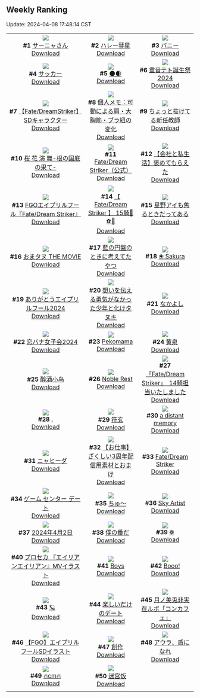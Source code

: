 ## Weekly Ranking
Update: 2024-04-08 17:48:14 CST

|      |      |      |
| :----: | :----: | :----: |
| ![](https://i.pixiv.re/c/240x480/img-master/img/2024/04/02/00/00/23/117466594_p0_master1200.jpg)<br>**#1** [サーニャさん](https://www.pixiv.net/artworks/117466594)<br>[Download](https://i.pixiv.re/img-original/img/2024/04/02/00/00/23/117466594_p0.png) | ![](https://i.pixiv.re/c/240x480/img-master/img/2024/04/02/00/00/32/117466636_p0_master1200.jpg)<br>**#2** [ハレー彗星](https://www.pixiv.net/artworks/117466636)<br>[Download](https://i.pixiv.re/img-original/img/2024/04/02/00/00/32/117466636_p0.jpg) | ![](https://i.pixiv.re/c/240x480/img-master/img/2024/04/02/00/40/53/117468212_p0_master1200.jpg)<br>**#3** [バニー](https://www.pixiv.net/artworks/117468212)<br>[Download](https://i.pixiv.re/img-original/img/2024/04/02/00/40/53/117468212_p0.png) |
| ![](https://i.pixiv.re/c/240x480/img-master/img/2024/04/01/06/00/12/117441966_p0_master1200.jpg)<br>**#4** [サッカー](https://www.pixiv.net/artworks/117441966)<br>[Download](https://i.pixiv.re/img-original/img/2024/04/01/06/00/12/117441966_p0.jpg) | ![](https://i.pixiv.re/c/240x480/img-master/img/2024/04/02/14/08/37/117480136_p0_master1200.jpg)<br>**#5** [🌑🌒](https://www.pixiv.net/artworks/117480136)<br>[Download](https://i.pixiv.re/img-original/img/2024/04/02/14/08/37/117480136_p0.png) | ![](https://i.pixiv.re/c/240x480/img-master/img/2024/04/01/00/04/55/117434478_p0_master1200.jpg)<br>**#6** [重音テト誕生祭2024](https://www.pixiv.net/artworks/117434478)<br>[Download](https://i.pixiv.re/img-original/img/2024/04/01/00/04/55/117434478_p0.jpg) |
| ![](https://i.pixiv.re/c/240x480/img-master/img/2024/04/03/00/00/04/117494992_p0_master1200.jpg)<br>**#7** [【Fate/DreamStriker】 SDキャラクター](https://www.pixiv.net/artworks/117494992)<br>[Download](https://i.pixiv.re/img-original/img/2024/04/03/00/00/04/117494992_p0.png) | ![](https://i.pixiv.re/c/240x480/img-master/img/2024/04/02/06/00/07/117473248_p0_master1200.jpg)<br>**#8** [個人メモ：可動による肩・大胸筋・ブラ紐の変化](https://www.pixiv.net/artworks/117473248)<br>[Download](https://i.pixiv.re/img-original/img/2024/04/02/06/00/07/117473248_p0.jpg) | ![](https://i.pixiv.re/c/240x480/img-master/img/2024/04/01/17/15/19/117453366_p0_master1200.jpg)<br>**#9** [ちょっと抜けてる新任教師](https://www.pixiv.net/artworks/117453366)<br>[Download](https://i.pixiv.re/img-original/img/2024/04/01/17/15/19/117453366_p0.jpg) |
| ![](https://i.pixiv.re/c/240x480/img-master/img/2024/04/02/00/00/24/117466596_p0_master1200.jpg)<br>**#10** [桜 花 演 舞-根の国底の果て-](https://www.pixiv.net/artworks/117466596)<br>[Download](https://i.pixiv.re/img-original/img/2024/04/02/00/00/24/117466596_p0.jpg) | ![](https://i.pixiv.re/c/240x480/img-master/img/2024/04/02/07/04/26/117474041_p0_master1200.jpg)<br>**#11** [Fate/Dream Striker（公式）](https://www.pixiv.net/artworks/117474041)<br>[Download](https://i.pixiv.re/img-original/img/2024/04/02/07/04/26/117474041_p0.png) | ![](https://i.pixiv.re/c/240x480/img-master/img/2024/04/02/12/00/17/117477976_p0_master1200.jpg)<br>**#12** [【会社と私生活】褒めてもらえた](https://www.pixiv.net/artworks/117477976)<br>[Download](https://i.pixiv.re/img-original/img/2024/04/02/12/00/17/117477976_p0.jpg) |
| ![](https://i.pixiv.re/c/240x480/img-master/img/2024/04/02/12/00/24/117477997_p0_master1200.jpg)<br>**#13** [FGOエイプリルフール『Fate/Dream Striker』](https://www.pixiv.net/artworks/117477997)<br>[Download](https://i.pixiv.re/img-original/img/2024/04/02/12/00/24/117477997_p0.png) | ![](https://i.pixiv.re/c/240x480/img-master/img/2024/04/02/12/00/34/117478013_p0_master1200.jpg)<br>**#14** [【 Fate/Dream Striker 】 15騎💪⚽💪](https://www.pixiv.net/artworks/117478013)<br>[Download](https://i.pixiv.re/img-original/img/2024/04/02/12/00/34/117478013_p0.png) | ![](https://i.pixiv.re/c/240x480/img-master/img/2024/04/02/18/01/57/117484269_p0_master1200.jpg)<br>**#15** [星野アイも焦るときだってある](https://www.pixiv.net/artworks/117484269)<br>[Download](https://i.pixiv.re/img-original/img/2024/04/02/18/01/57/117484269_p0.png) |
| ![](https://i.pixiv.re/c/240x480/img-master/img/2024/04/01/11/56/01/117447358_p0_master1200.jpg)<br>**#16** [おまタヌ THE MOVIE](https://www.pixiv.net/artworks/117447358)<br>[Download](https://i.pixiv.re/img-original/img/2024/04/01/11/56/01/117447358_p0.png) | ![](https://i.pixiv.re/c/240x480/img-master/img/2024/04/02/03/34/06/117471653_p0_master1200.jpg)<br>**#17** [藍の円盤のときに考えてたやつ](https://www.pixiv.net/artworks/117471653)<br>[Download](https://i.pixiv.re/img-original/img/2024/04/02/03/34/06/117471653_p0.jpg) | ![](https://i.pixiv.re/c/240x480/img-master/img/2024/04/01/21/51/00/117461703_p0_master1200.jpg)<br>**#18** [❀ Sakura](https://www.pixiv.net/artworks/117461703)<br>[Download](https://i.pixiv.re/img-original/img/2024/04/01/21/51/00/117461703_p0.jpg) |
| ![](https://i.pixiv.re/c/240x480/img-master/img/2024/04/01/12/10/40/117447748_p0_master1200.jpg)<br>**#19** [ありがとうエイプリルフール2024](https://www.pixiv.net/artworks/117447748)<br>[Download](https://i.pixiv.re/img-original/img/2024/04/01/12/10/40/117447748_p0.jpg) | ![](https://i.pixiv.re/c/240x480/img-master/img/2024/04/02/00/01/50/117466801_p0_master1200.jpg)<br>**#20** [想いを伝える勇気がなかった少年と化けタヌキ](https://www.pixiv.net/artworks/117466801)<br>[Download](https://i.pixiv.re/img-original/img/2024/04/02/00/01/50/117466801_p0.png) | ![](https://i.pixiv.re/c/240x480/img-master/img/2024/04/02/22/07/05/117491186_p0_master1200.jpg)<br>**#21** [なかよし](https://www.pixiv.net/artworks/117491186)<br>[Download](https://i.pixiv.re/img-original/img/2024/04/02/22/07/05/117491186_p0.jpg) |
| ![](https://i.pixiv.re/c/240x480/img-master/img/2024/04/02/03/11/01/117471320_p0_master1200.jpg)<br>**#22** [恋バナ女子会2024](https://www.pixiv.net/artworks/117471320)<br>[Download](https://i.pixiv.re/img-original/img/2024/04/02/03/11/01/117471320_p0.jpg) | ![](https://i.pixiv.re/c/240x480/img-master/img/2024/04/02/05/39/20/117473044_p0_master1200.jpg)<br>**#23** [Pekomama](https://www.pixiv.net/artworks/117473044)<br>[Download](https://i.pixiv.re/img-original/img/2024/04/02/05/39/20/117473044_p0.jpg) | ![](https://i.pixiv.re/c/240x480/img-master/img/2024/04/02/00/00/24/117466601_p0_master1200.jpg)<br>**#24** [黄泉](https://www.pixiv.net/artworks/117466601)<br>[Download](https://i.pixiv.re/img-original/img/2024/04/02/00/00/24/117466601_p0.jpg) |
| ![](https://i.pixiv.re/c/240x480/img-master/img/2024/04/03/00/41/21/117496544_p0_master1200.jpg)<br>**#25** [醉酒小鸟](https://www.pixiv.net/artworks/117496544)<br>[Download](https://i.pixiv.re/img-original/img/2024/04/03/00/41/21/117496544_p0.jpg) | ![](https://i.pixiv.re/c/240x480/img-master/img/2024/04/02/19/59/08/117487124_p0_master1200.jpg)<br>**#26** [Noble Rest](https://www.pixiv.net/artworks/117487124)<br>[Download](https://i.pixiv.re/img-original/img/2024/04/02/19/59/08/117487124_p0.jpg) | ![](https://i.pixiv.re/c/240x480/img-master/img/2024/04/01/19/04/58/117456211_p0_master1200.jpg)<br>**#27** [「Fate/Dream Striker」　14騎担当いたしました](https://www.pixiv.net/artworks/117456211)<br>[Download](https://i.pixiv.re/img-original/img/2024/04/01/19/04/58/117456211_p0.png) |
| ![](https://i.pixiv.re/c/240x480/img-master/img/2024/04/02/12/42/47/117478764_p0_master1200.jpg)<br>**#28** [.](https://www.pixiv.net/artworks/117478764)<br>[Download](https://i.pixiv.re/img-original/img/2024/04/02/12/42/47/117478764_p0.png) | ![](https://i.pixiv.re/c/240x480/img-master/img/2024/04/02/19/59/49/117487141_p0_master1200.jpg)<br>**#29** [符玄](https://www.pixiv.net/artworks/117487141)<br>[Download](https://i.pixiv.re/img-original/img/2024/04/02/19/59/49/117487141_p0.png) | ![](https://i.pixiv.re/c/240x480/img-master/img/2024/04/02/12/01/00/117478035_p0_master1200.jpg)<br>**#30** [a distant memory](https://www.pixiv.net/artworks/117478035)<br>[Download](https://i.pixiv.re/img-original/img/2024/04/02/12/01/00/117478035_p0.png) |
| ![](https://i.pixiv.re/c/240x480/img-master/img/2024/04/02/00/07/21/117467074_p0_master1200.jpg)<br>**#31** [ニャヒーダ](https://www.pixiv.net/artworks/117467074)<br>[Download](https://i.pixiv.re/img-original/img/2024/04/02/00/07/21/117467074_p0.jpg) | ![](https://i.pixiv.re/c/240x480/img-master/img/2024/04/02/18/00/31/117484192_p0_master1200.jpg)<br>**#32** [【お仕事】ざくしい3周年配信用素材とおまけ](https://www.pixiv.net/artworks/117484192)<br>[Download](https://i.pixiv.re/img-original/img/2024/04/02/18/00/31/117484192_p0.jpg) | ![](https://i.pixiv.re/c/240x480/img-master/img/2024/04/01/22/35/02/117463381_p0_master1200.jpg)<br>**#33** [Fate/Dream Striker](https://www.pixiv.net/artworks/117463381)<br>[Download](https://i.pixiv.re/img-original/img/2024/04/01/22/35/02/117463381_p0.jpg) |
| ![](https://i.pixiv.re/c/240x480/img-master/img/2024/04/02/00/00/24/117466598_p0_master1200.jpg)<br>**#34** [ゲーム センター デート](https://www.pixiv.net/artworks/117466598)<br>[Download](https://i.pixiv.re/img-original/img/2024/04/02/00/00/24/117466598_p0.jpg) | ![](https://i.pixiv.re/c/240x480/img-master/img/2024/04/02/00/34/12/117468008_p0_master1200.jpg)<br>**#35** [ちゅ〜](https://www.pixiv.net/artworks/117468008)<br>[Download](https://i.pixiv.re/img-original/img/2024/04/02/00/34/12/117468008_p0.jpg) | ![](https://i.pixiv.re/c/240x480/img-master/img/2024/04/01/00/21/07/117435460_p0_master1200.jpg)<br>**#36** [Sky Artist](https://www.pixiv.net/artworks/117435460)<br>[Download](https://i.pixiv.re/img-original/img/2024/04/01/00/21/07/117435460_p0.jpg) |
| ![](https://i.pixiv.re/c/240x480/img-master/img/2024/04/02/00/37/50/117468120_p0_master1200.jpg)<br>**#37** [2024年4月2日](https://www.pixiv.net/artworks/117468120)<br>[Download](https://i.pixiv.re/img-original/img/2024/04/02/00/37/50/117468120_p0.png) | ![](https://i.pixiv.re/c/240x480/img-master/img/2024/04/02/21/13/48/117489418_p0_master1200.jpg)<br>**#38** [僕の番だ](https://www.pixiv.net/artworks/117489418)<br>[Download](https://i.pixiv.re/img-original/img/2024/04/02/21/13/48/117489418_p0.png) | ![](https://i.pixiv.re/c/240x480/img-master/img/2024/04/02/14/07/39/117480114_p0_master1200.jpg)<br>**#39** [❁](https://www.pixiv.net/artworks/117480114)<br>[Download](https://i.pixiv.re/img-original/img/2024/04/02/14/07/39/117480114_p0.jpg) |
| ![](https://i.pixiv.re/c/240x480/img-master/img/2024/04/02/19/15/02/117486010_p0_master1200.jpg)<br>**#40** [プロセカ  『エイリアンエイリアン』MVイラスト](https://www.pixiv.net/artworks/117486010)<br>[Download](https://i.pixiv.re/img-original/img/2024/04/02/19/15/02/117486010_p0.png) | ![](https://i.pixiv.re/c/240x480/img-master/img/2024/04/02/00/02/27/117466845_p0_master1200.jpg)<br>**#41** [Boys](https://www.pixiv.net/artworks/117466845)<br>[Download](https://i.pixiv.re/img-original/img/2024/04/02/00/02/27/117466845_p0.jpg) | ![](https://i.pixiv.re/c/240x480/img-master/img/2024/04/02/18/00/08/117484103_p0_master1200.jpg)<br>**#42** [Booo!](https://www.pixiv.net/artworks/117484103)<br>[Download](https://i.pixiv.re/img-original/img/2024/04/02/18/00/08/117484103_p0.jpg) |
| ![](https://i.pixiv.re/c/240x480/img-master/img/2024/04/02/00/10/32/117467197_p0_master1200.jpg)<br>**#43** [🪐](https://www.pixiv.net/artworks/117467197)<br>[Download](https://i.pixiv.re/img-original/img/2024/04/02/00/10/32/117467197_p0.png) | ![](https://i.pixiv.re/c/240x480/img-master/img/2024/04/02/23/11/22/117493316_p0_master1200.jpg)<br>**#44** [楽しいだけのデート](https://www.pixiv.net/artworks/117493316)<br>[Download](https://i.pixiv.re/img-original/img/2024/04/02/23/11/22/117493316_p0.jpg) | ![](https://i.pixiv.re/c/240x480/img-master/img/2024/04/02/19/10/19/117485908_p0_master1200.jpg)<br>**#45** [月ノ美兎非実在ルポ「コンカフェ」](https://www.pixiv.net/artworks/117485908)<br>[Download](https://i.pixiv.re/img-original/img/2024/04/02/19/10/19/117485908_p0.png) |
| ![](https://i.pixiv.re/c/240x480/img-master/img/2024/04/01/18/02/24/117454536_p0_master1200.jpg)<br>**#46** [【FGO】エイプリルフールSDイラスト](https://www.pixiv.net/artworks/117454536)<br>[Download](https://i.pixiv.re/img-original/img/2024/04/01/18/02/24/117454536_p0.png) | ![](https://i.pixiv.re/c/240x480/img-master/img/2024/04/02/11/36/51/117477576_p0_master1200.jpg)<br>**#47** [創作](https://www.pixiv.net/artworks/117477576)<br>[Download](https://i.pixiv.re/img-original/img/2024/04/02/11/36/51/117477576_p0.jpg) | ![](https://i.pixiv.re/c/240x480/img-master/img/2024/04/02/19/32/22/117486482_p0_master1200.jpg)<br>**#48** [アウラ、盾になれ](https://www.pixiv.net/artworks/117486482)<br>[Download](https://i.pixiv.re/img-original/img/2024/04/02/19/32/22/117486482_p0.jpg) |
| ![](https://i.pixiv.re/c/240x480/img-master/img/2024/04/02/20/55/54/117488781_p0_master1200.jpg)<br>**#49** [🔥cm🔥](https://www.pixiv.net/artworks/117488781)<br>[Download](https://i.pixiv.re/img-original/img/2024/04/02/20/55/54/117488781_p0.png) | ![](https://i.pixiv.re/c/240x480/img-master/img/2024/04/03/11/12/17/117505125_p0_master1200.jpg)<br>**#50** [迷宫饭](https://www.pixiv.net/artworks/117505125)<br>[Download](https://i.pixiv.re/img-original/img/2024/04/03/11/12/17/117505125_p0.png) |
|      |
